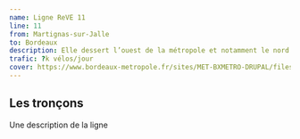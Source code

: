 ```yaml
---
name: Ligne ReVE 11
line: 11
from: Martignas-sur-Jalle
to: Bordeaux
description: Elle dessert l’ouest de la métropole et notamment le nord de la zone Aéroparc et l’aéroport de Mérignac. Longue de 20,7 km, elle relie les communes de Bordeaux, Mérignac et Martignas-sur-Jalle.
trafic: ?k vélos/jour
cover: https://www.bordeaux-metropole.fr/sites/MET-BXMETRO-DRUPAL/files/styles/node_visuel_xl_x2/public/2023-07/parcours_reve_bruges_velo_barbier.webp
---
```


## Les tronçons

Une description de la ligne
